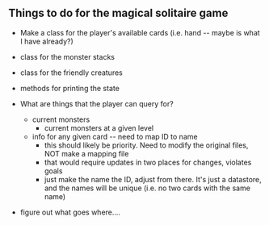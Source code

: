 ## Things to do for the magical solitaire game

* Make a class for the player's available cards (i.e. hand -- maybe is what I have already?)
* class for the monster stacks
* class for the friendly creatures
* methods for printing the state
* What are things that the player can query for?
  * current monsters
    * current monsters at a given level
  * info for any given card -- need to map ID to name
    * this should likely be priority. Need to modify the original files, NOT make a mapping file
    * that would require updates in two places for changes, violates goals
    * just make the name the ID, adjust from there. It's just a datastore, and the names will be unique (i.e. no two cards with the same name)

* figure out what goes where....
